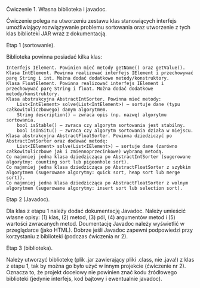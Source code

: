 Ćwiczenie 1. Własna biblioteka i javadoc.

Ćwiczenie polega na utworzeniu zestawu klas stanowiących interfejs umożliwiający rozwiązywanie problemu sortowania oraz utworzenie z tych klas biblioteki JAR wraz z dokumentacją.

Etap 1 (sortowanie).

Biblioteka powinna posiadać kilka klas:

    Interfejs IElement. Powinien mieć metody getName() oraz getValue().
    Klasa IntElement. Powinna realizować interfejs IElement i przechowywać parę String i int. Można dodać dodatkowe metody/konstruktory.
    Klasa FloatElement. Powinna realizować interfejs IElement i przechowywać parę String i float. Można dodać dodatkowe metody/konstruktory.
    Klasa abstrakcyjna AbstractIntSorter. Powinna mieć metody:
        List<IntElement> solve(List<IntElement>) – sortuje dane (typu całkowitoliczbowego) danym algorytmem.
        String description() – zwraca opis (np. nazwę) algorytmu sortowania.
        bool isStable() – zwraca czy algorytm sortowania jest stabilny.
        bool isInSitu() – zwraca czy algorytm sortowania działa w miejscu.
    Klasa abstrakcyjna AbstractFloatSorter. Powinna dziedziczyć po AbstractIntSorter oraz dodawać metodę:
        List<IElement> solve(List<IElement>) – sortuje dane (zarówno całkowitoliczbowe jak i zmiennoprzecinkowe) wybraną metodą.
    Co najmniej jedna klasa dziedzicząca po AbstractIntSorter (sugerowane algorytmy: counting sort lub pigeonhole sort).
    Co najmniej jedna klasa dziedzicząca po AbstractFloatSorter z szybkim algorytmem (sugerowane algorytmy: quick sort, heap sort lub merge sort)).
    Co najmniej jedna klasa dziedzicząca po AbstractFloatSorter z wolnym algorytmem (sugerowane algorytmy: insert sort lub selection sort).

Etap 2 (Javadoc).

Dla klas z etapu 1 należy dodać dokumentację Javadoc. Należy umieścić własne opisy: (1) klas, (2) metod, (3) pól, (4) argumentów metod i (5) wartości zwracanych metod. Doumentację Javadoc należy wyświetlić w przeglądarce (jako HTML). Dobrze jeśli Javadoc zapewni podpowiedzi przy korzystaniu z biblioteki (podczas ćwiczenia nr 2).

Etap 3 (biblioteka).

Należy utworzyć bibliotekę (plik .jar zawierający pliki .class, nie .java!) z klas z etapu 1, tak by można go było użyć w innym projekcie (ćwiczenie nr 2). Oznacza to, że projekt docelowy nie powinien znać kodu źródłowego biblioteki (jedynie interfejs, kod bajtowy i ewentualnie javadoc).
